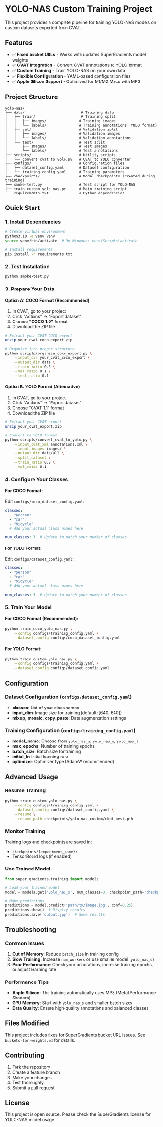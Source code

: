 # YOLO-NAS Custom Training Project

This project provides a complete pipeline for training YOLO-NAS models on custom datasets exported from CVAT.

## Features

- ✅ **Fixed bucket URLs** - Works with updated SuperGradients model weights
- ✅ **CVAT Integration** - Convert CVAT annotations to YOLO format
- ✅ **Custom Training** - Train YOLO-NAS on your own data
- ✅ **Flexible Configuration** - YAML-based configuration files
- ✅ **Apple Silicon Support** - Optimized for M1/M2 Macs with MPS

## Project Structure

```
yolo-nas/
├── data/                          # Training data
│   ├── train/                     # Training split
│   │   ├── images/               # Training images
│   │   └── labels/               # Training annotations (YOLO format)
│   ├── val/                      # Validation split
│   │   ├── images/               # Validation images
│   │   └── labels/               # Validation annotations
│   └── test/                     # Test split
│       ├── images/               # Test images
│       └── labels/               # Test annotations
├── scripts/                      # Utility scripts
│   └── convert_cvat_to_yolo.py   # CVAT to YOLO converter
├── configs/                      # Configuration files
│   ├── dataset_config.yaml       # Dataset configuration
│   └── training_config.yaml      # Training parameters
├── checkpoints/                  # Model checkpoints (created during training)
├── smoke-test.py                 # Test script for YOLO-NAS
├── train_custom_yolo_nas.py      # Main training script
└── requirements.txt              # Python dependencies
```

## Quick Start

### 1. Install Dependencies

```bash
# Create virtual environment
python3.10 -m venv venv
source venv/bin/activate  # On Windows: venv\Scripts\activate

# Install requirements
pip install -r requirements.txt
```

### 2. Test Installation

```bash
python smoke-test.py
```

### 3. Prepare Your Data

#### Option A: COCO Format (Recommended)

1. In CVAT, go to your project
2. Click "Actions" → "Export dataset"
3. Choose **"COCO 1.0"** format
4. Download the ZIP file

```bash
# Extract your CVAT COCO export
unzip your_cvat_coco_export.zip

# Organize into proper structure
python scripts/organize_coco_export.py \
    --input_dir your_cvat_coco_export \
    --output_dir data \
    --train_ratio 0.8 \
    --val_ratio 0.1 \
    --test_ratio 0.1
```

#### Option B: YOLO Format (Alternative)

1. In CVAT, go to your project
2. Click "Actions" → "Export dataset"
3. Choose "CVAT 1.1" format
4. Download the ZIP file

```bash
# Extract your CVAT export
unzip your_cvat_export.zip

# Convert to YOLO format
python scripts/convert_cvat_to_yolo.py \
    --input_cvat_xml annotations.xml \
    --input_images images/ \
    --output_dir data/all \
    --split_dataset \
    --train_ratio 0.8 \
    --val_ratio 0.1
```

### 4. Configure Your Classes

#### For COCO Format:
Edit `configs/coco_dataset_config.yaml`:

```yaml
classes:
  - "person"
  - "car"
  - "bicycle"
  # Add your actual class names here

num_classes: 3  # Update to match your number of classes
```

#### For YOLO Format:
Edit `configs/dataset_config.yaml`:

```yaml
classes:
  - "person"
  - "car"
  - "bicycle"
  # Add your actual class names here

num_classes: 3  # Update to match your number of classes
```

### 5. Train Your Model

#### For COCO Format (Recommended):
```bash
python train_coco_yolo_nas.py \
    --config configs/training_config.yaml \
    --dataset_config configs/coco_dataset_config.yaml
```

#### For YOLO Format:
```bash
python train_custom_yolo_nas.py \
    --config configs/training_config.yaml \
    --dataset_config configs/dataset_config.yaml
```

## Configuration

### Dataset Configuration (`configs/dataset_config.yaml`)

- **classes**: List of your class names
- **input_dim**: Image size for training (default: [640, 640])
- **mixup**, **mosaic**, **copy_paste**: Data augmentation settings

### Training Configuration (`configs/training_config.yaml`)

- **model_name**: Choose from `yolo_nas_s`, `yolo_nas_m`, `yolo_nas_l`
- **max_epochs**: Number of training epochs
- **batch_size**: Batch size for training
- **initial_lr**: Initial learning rate
- **optimizer**: Optimizer type (AdamW recommended)

## Advanced Usage

### Resume Training

```bash
python train_custom_yolo_nas.py \
    --config configs/training_config.yaml \
    --dataset_config configs/dataset_config.yaml \
    --resume \
    --resume_path checkpoints/yolo_nas_custom/ckpt_best.pth
```

### Monitor Training

Training logs and checkpoints are saved in:
- `checkpoints/{experiment_name}/`
- TensorBoard logs (if enabled)

### Use Trained Model

```python
from super_gradients.training import models

# Load your trained model
model = models.get('yolo_nas_s', num_classes=3, checkpoint_path='checkpoints/yolo_nas_custom/ckpt_best.pth')

# Make predictions
predictions = model.predict('path/to/image.jpg', conf=0.25)
predictions.show()  # Display results
predictions.save('output.jpg')  # Save results
```

## Troubleshooting

### Common Issues

1. **Out of Memory**: Reduce `batch_size` in training config
2. **Slow Training**: Increase `num_workers` or use smaller model (`yolo_nas_s`)
3. **Poor Performance**: Check your annotations, increase training epochs, or adjust learning rate

### Performance Tips

- **Apple Silicon**: The training automatically uses MPS (Metal Performance Shaders)
- **GPU Memory**: Start with `yolo_nas_s` and smaller batch sizes
- **Data Quality**: Ensure high-quality annotations and balanced classes

## Files Modified

This project includes fixes for SuperGradients bucket URL issues. See `buckets-for-weights.md` for details.

## Contributing

1. Fork the repository
2. Create a feature branch
3. Make your changes
4. Test thoroughly
5. Submit a pull request

## License

This project is open source. Please check the SuperGradients license for YOLO-NAS model usage.
